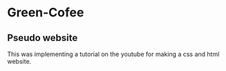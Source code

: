 # Green-Cofee
Pseudo website
---
This was implementing a tutorial on the youtube for making a css and html website.
